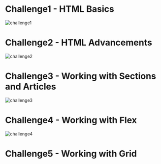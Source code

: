 # Challenge1 - HTML Basics
![challenge1](https://github.com/user-attachments/assets/0c3d353f-974e-4b4d-a8d2-b58a500fcaa9)

# Challenge2 - HTML Advancements
![challenge2](https://github.com/user-attachments/assets/c38e0227-08dd-4554-a02a-e5daebdf1d52)

# Challenge3 - Working with Sections and Articles
![challenge3](https://github.com/user-attachments/assets/033caaec-5133-4602-abb9-c0641aeab397)

# Challenge4 - Working with Flex
![challenge4](https://github.com/user-attachments/assets/65b64325-eac7-4f59-adbb-cadc19a9a96a)

# Challenge5 - Working with Grid


